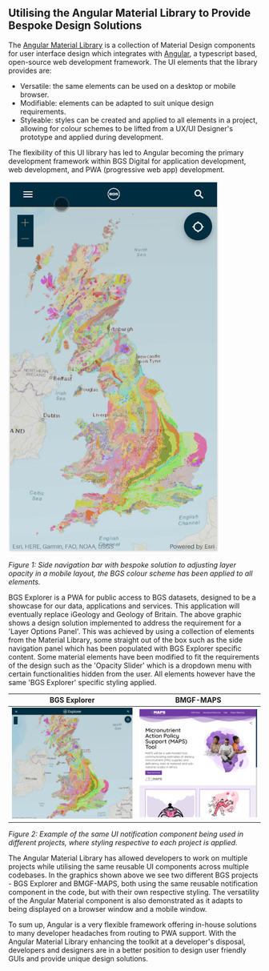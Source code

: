 ## Utilising the Angular Material Library to Provide Bespoke Design Solutions

The [Angular Material Library](https://material.angular.io/) is a collection of Material Design components for user interface design which integrates with [Angular](https://angular.io/), a typescript based, open-source web development framework. The UI elements that the library provides are:

- Versatile: the same elements can be used on a desktop or mobile browser.
- Modifiable: elements can be adapted to suit unique design requirements.
- Styleable: styles can be created and applied to all elements in a project, allowing for colour schemes to be lifted from a UX/UI Designer's prototype and applied during development.

The flexibility of this UI library has led to Angular becoming the primary development framework within BGS Digital for application development, web development, and PWA (progressive web app) development.

![Demo-Mobile](/assets/opacitysolution.gif)

_Figure 1: Side navigation bar with bespoke solution to adjusting layer opacity in a mobile layout, the BGS colour scheme has been applied to all elements._

BGS Explorer is a PWA for public access to BGS datasets, designed to be a showcase for our data, applications and services. This application will eventually replace iGeology and Geology of Britain. The above graphic shows a design solution implemented to address the requirement for a 'Layer Options Panel'. This was achieved by using a collection of elements from the Material Library, some straight out of the box such as the side navigation panel which has been populated with BGS Explorer specific content. Some material elements have been modified to fit the requirements of the design such as the 'Opacity Slider' which is a dropdown menu with certain functionalities hidden from the user. All elements however have the same 'BGS Explorer' specific styling applied.

| BGS Explorer    | BMGF-MAPS |
| ----------- | ----------- |
| ![Demo-Notification](/assets/2MTJrwqEC0.gif) | ![Demo-Notification](/assets/MNTsDmZwKi.gif) |

_Figure 2: Example of the same UI notification component being used in different projects, where styling respective to each project is applied._

The Angular Material Library has allowed developers to work on multiple projects while utilising the same reusable UI components across multiple codebases. In the graphics shown above we see two different BGS projects - BGS Explorer and BMGF-MAPS, both using the same reusable notification component in the code, but with their own respective styling. The versatility of the Angular Material component is also demonstrated as it adapts to being displayed on a browser window and a mobile window.

To sum up, Angular is a very flexible framework offering in-house solutions to many developer headaches from routing to PWA support. With the Angular Material Library enhancing the toolkit at a developer's disposal, developers and designers are in a better position to design user friendly GUIs and provide unique design solutions.
